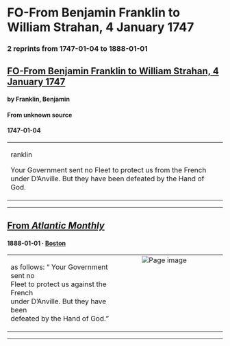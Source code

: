 
# FO-From Benjamin Franklin to William Strahan, 4 January 1747

### 2 reprints from 1747-01-04 to 1888-01-01

## [FO-From Benjamin Franklin to William Strahan, 4 January 1747](https://founders.archives.gov/documents/Franklin/01-03-02-0047)

#### by Franklin, Benjamin

#### From unknown source

#### 1747-01-04

<table style="width: 100%;"><tr><td style="width: 50%">

ranklin  
  
Your Government sent no Fleet to protect us from the French under D’Anville. But they have been defeated by the Hand of God.
</td></tr></table>

---

## [From _Atlantic Monthly_](https://archive.org/details/sim_atlantic_1888-01_61_363/page/n31/mode/1up?view=theater)

#### 1888-01-01 &middot; [Boston](http://dbpedia.org/resource/Boston)

<table style="width: 100%;"><tr><td style="width: 50%">

  
as follows: “ Your Government sent no  
Fleet to protect us against the French  
under D’Anville. But they have been  
defeated by the Hand of God.”
</td><td style="width: 50%; max-height: 75%; margin: auto; display: block;">
<img alt="Page image" src="https://iiif.archive.org/iiif/sim_atlantic_1888-01_61_363&#0036;31/pct:22.000000,62.401130,34.227273,5.593220/600,/0/default.jpg"/>
</td>
</tr></table>

---

